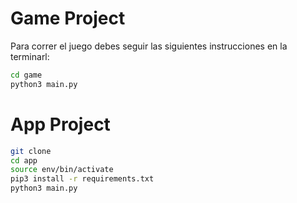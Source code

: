 # Game Project

Para correr el juego debes seguir las siguientes instrucciones en la terminarl:

```sh
cd game
python3 main.py
```


# App Project

```sh
git clone
cd app
source env/bin/activate
pip3 install -r requirements.txt
python3 main.py
```
